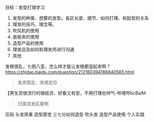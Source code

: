 目标：发型打理学习
1. 发型的种类、想要的发型。各区长度、细节、如何打理、和脸型的关系
2. 理发的技巧、理念等。
3. 吹风机的使用
4. 直板夹的使用
5. 造型产品的使用
6. 理发店及如何和理发师进行沟通
7. 其他



发根很乱，七倒八歪，怎么样才能让发根都竖起来啊？
https://zhidao.baidu.com/question/212160394186840565.html
> 发夹固定、发根定位




【男生烫很流行的锡纸烫，好看又有型，不用打理也帅气-哔哩哔bcBaiM
> 归类烫发区案例


压贴
头发厚重
造型感觉
三七分如何造型
吹头发
造型产品使用
个人实践








<!--stackedit_data:
eyJoaXN0b3J5IjpbLTE2Mjc2NDQ5NDIsMTQzNjE2ODc0Niw0OD
M3NjEwMzcsLTQ1Njg5NTgyNiwtMTkyMzQ4NTY5MywtMzY1Njc4
MTc2LC0xOTMxNDUwMzcyLDE3NjI2OTM5MDIsLTY1Njc0NTk1NC
wyMDc1NjUwNzQ2LDE1NTkyMDkzMDcsMTQxMjAwMTY4NiwtMTI4
Mzk4NTUzN119
-->